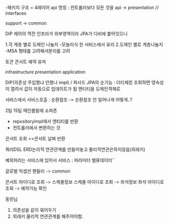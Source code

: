 -패키지 구조 = 4레이어
api 명칭 : 컨트롤러보다 모든 것을 
api -> presentation // interfaces

support -> common


DIP 제어의 역전
인프라가 외부영역이라 JPA가 디비에 붙어잇으니

1.각 계층 별로 도메인 나눌지
-모놀리식 한 서비스에서 유리
2.도메인 별로 계층나눌지
-MSA 형태를 고려해서분리를 고려

토큰
콘서트
예약
유저


infrastructure
presentation
application


DIP(의존성 주입했냐 안했나 impl) / 파사드
JPA의 순기능 : 더티체킹
조회하면 영속성이 열려서 값이 자동으로 업데이트가 됨
엔티티을 도메인객체로


서비스에서 서비스호출 : 순환참조
-> 순환참조 안 일어나게 어떻게..?

2팀 15팀 메인룸밑에 쇼파존

- repositoryImpl에서 엔티티를 반환
- 컨트롤러에서 변환하는 것


콘서트 조회 >>콘서트 날짜 반환


쿼리DSL
ERD논리적 연관관계를 만들어놓고
물리적연관은하지않음(외래키)

예외처리는 서비스에 있어서
서비스 : 파라미터 밸류데이터``

글로벌 익셉션 핸들러 -> common


콘서트 아이디로 조회 -> 스케줄정보
스케줄 아이디로 조회 -> 좌석정보
좌석 아이디로 조회 -> 예약가능 확인


동민님 
1. 의존성을 같이 묶어두기
2. 외래키 물리적 연관관계를 해주어야함.